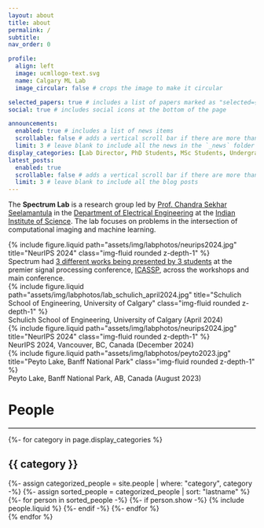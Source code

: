 ```yaml
---
layout: about
title: about
permalink: /
subtitle:
nav_order: 0

profile:
  align: left
  image: ucmllogo-text.svg
  name: Calgary ML Lab
  image_circular: false # crops the image to make it circular

selected_papers: true # includes a list of papers marked as "selected={true}"
social: true # includes social icons at the bottom of the page

announcements:
  enabled: true # includes a list of news items
  scrollable: false # adds a vertical scroll bar if there are more than 3 news items
  limit: 3 # leave blank to include all the news in the `_news` folder
display_categories: [Lab Director, PhD Students, MSc Students, Undergraduates]
latest_posts:
  enabled: true
  scrollable: false # adds a vertical scroll bar if there are more than 3 new posts items
  limit: 3 # leave blank to include all the blog posts
---
```


The **Spectrum Lab**
is a research group led by [Prof. Chandra Sekhar Seelamantula](https://ee.iisc.ac.in/chandra-sekhar-seelamantula/) in the [Department of Electrical Engineering](https://ee.iisc.ac.in/) at the [Indian Institute of Science](https://iisc.ac.in/). The lab focuses on problems in the intersection of computational imaging and machine learning.

<div class="row">
    <div class="col-sm mt-3 mt-md-0">
        {% include figure.liquid path="assets/img/labphotos/neurips2024.jpg" title="NeurIPS 2024" class="img-fluid rounded z-depth-1" %}
    </div>
</div>
<div class="caption">
    Spectrum had <a href="{{ 'assets/img/labphotos/icassp2025.jpg' | relative_url }}">3 different works being presented by 3 students</a> at the premier signal processing conference, <a href="https://2025.ieeeicassp.org/">ICASSP</a>, across the workshops and main conference.
</div>

<div class="row align-items-center">
    <div class="col-sm mt-3 mt-md-0">
        {% include figure.liquid path="assets/img/labphotos/lab_schulich_april2024.jpg" title="Schulich School of Engineering, University of Calgary" class="img-fluid rounded z-depth-1" %}
        <div class="caption">
            Schulich School of Engineering, University of Calgary (April 2024)
        </div>
    </div>
    <div class="col-sm">
    <div class="col-sm mt-3 mt-md-0">
        {% include figure.liquid path="assets/img/labphotos/neurips2024.jpg" title="NeurIPS 2024" class="img-fluid rounded z-depth-1" %}
        <div class="caption">
            NeurIPS 2024, Vancouver, BC, Canada (December 2024)
        </div>
    </div>
    <div class="col-sm mt-3 mt-md-0">
        {% include figure.liquid path="assets/img/labphotos/peyto2023.jpg" title="Peyto Lake, Banff National Park" class="img-fluid rounded z-depth-1" %}
        <div class="caption">
            Peyto Lake, Banff National Park, AB, Canada (August 2023)
        </div>
    </div>
    </div>
</div>

# People
<hr style="border-top: 1px solid #bbb;">

<!-- pages/people.md -->
<div class="people">
  <!-- Display categorized people except Alumni -->
  {%- for category in page.display_categories %}
      <h2 class="category">{{ category }}</h2>
      {%- assign categorized_people = site.people | where: "category", category -%}
      {%- assign sorted_people = categorized_people | sort: "lastname" %}
      <!-- Generate cards for each person -->
      <div class="grid">
        {%- for person in sorted_people -%}
          {%- if person.show -%}
            {% include people.liquid %}
          {%- endif -%}
        {%- endfor %}
      </div>
  {% endfor %}
</div>
